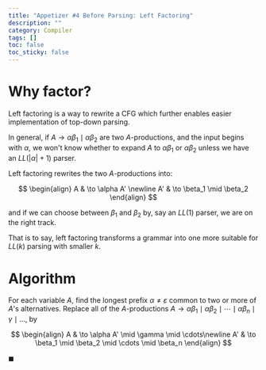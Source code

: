 ```yaml
---
title: "Appetizer #4 Before Parsing: Left Factoring"
description: ""
category: Compiler
tags: []
toc: false
toc_sticky: false
---
```


# Why factor?

Left factoring is a way to rewrite a CFG which further enables easier implementation of top-down parsing.

In general, if $A \to \alpha \beta_1 \mid \alpha \beta_2$ are two $A$-productions, and the input begins with $\alpha$, we won't know whether to expand $A$ to $\alpha \beta_1$ or $\alpha \beta_2$ unless we have an $LL(\vert \alpha \vert + 1)$ parser.

Left factoring rewrites the two $A$-productions into:

$$
\begin{align}
A & \to \alpha A' \newline
A' & \to \beta_1 \mid \beta_2
\end{align}
$$

and if we can choose between $\beta_1$ and $\beta_2$ by, say an $LL(1)$ parser, we are on the right track. 

That is to say, left factoring transforms a grammar into one more suitable for $LL(k)$ parsing with smaller $k$.

# Algorithm

For each variable $A$, find the longest prefix $\alpha \neq \varepsilon$ common to two or more of $A$'s alternatives. Replace all of the $A$-productions $A \to \alpha \beta_1 \mid \alpha \beta_2 \mid \cdots \mid \alpha \beta_n \mid \gamma \mid \dots$, by

$$
\begin{align}
A & \to \alpha A' \mid \gamma \mid \cdots\newline
A' & \to \beta_1 \mid \beta_2 \mid \cdots \mid \beta_n 
\end{align}
$$

$\blacksquare$